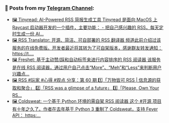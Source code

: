 ### 📰 Posts from my [Telegram Channel](https://t.me/s/aboutrss):
<!-- BLOG-POST-LIST:START -->
- [🖼 Tinyread: AI-Powered RSS 简报生成工具 Tinyread 是面向 MacOS 上 Raycast 启动器开发的一个插件，主要功能： - 把自己感兴趣的 RSS，每天定时生成一份 AI...](https://t.me/aboutrss/1413)
- [🖼 RSS Translator: 开源、简洁、可自部署的 RSS 翻译器 频道此前介绍过该服务的在线免费版。开发者最近将其转为了可自架版本，感谢群友转发通知： https://t....](https://t.me/aboutrss/1412)
- [🖼 Freshet: 基于主动赞/踩和自动标签来进行内容排序的 RSS 阅读器 该服务是在线 RSS 阅读器，通过用户自己点击“More”、“Meh”和“Less”来判断用户兴趣点...](https://t.me/aboutrss/1411)
- [🖼 RSS #玩家 #心得 #观点 分享：第 60 期 1️⃣「万物皆可 RSS | 信息源的获取和聚合」 2️⃣「RSS was a glimpse of a future」 3️⃣「Please, Own Your RS...](https://t.me/aboutrss/1410)
- [🖼 Coldsweat: 一个基于 Python 环境的需自架 RSS 阅读器 这个 #开源 项目有十年之久了。作者在去年基于 Python 3 重制了 Coldsweat，支持 Fever API： https:...](https://t.me/aboutrss/1409)
<!-- BLOG-POST-LIST:END -->

<!--
**AboutRSS/AboutRSS** is a ✨ _special_ ✨ repository because its `README.md` (this file) appears on your GitHub profile.

Here are some ideas to get you started:

- 🔭 I’m currently working on ...
- 🌱 I’m currently learning ...
- 👯 I’m looking to collaborate on ...
- 🤔 I’m looking for help with ...
- 💬 Ask me about ...
- 📫 How to reach me: ...
- 😄 Pronouns: ...
- ⚡ Fun fact: ...
-->
